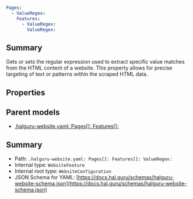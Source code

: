 <!--
title: ValueRegex
version: 1.0.0+985fa281609b0afa8cea033581aabacb4efd2baa
generated: true
date: 2025-04-05T18:56:52Z
node: This file is generated by the command-line program: `halguru manual --generate-docs`
-->


```yaml
Pages:
  - ValueRegex:
    Features:
      - ValueRegex:
        ValueRegex:
```

## Summary

Gets or sets the regular expression used to extract specific value matches from the HTML content of a website.
This property allows for precise targeting of text or patterns within the scraped HTML data.

## Properties


## Parent models

* [.halguru-website.yaml: Pages[]: Features[]:]((website)-pages-list-features-list.md)
## Summary

* Path: `.halguru-website.yaml: Pages[]: Features[]: ValueRegex:`
* Internal type: `WebsiteFeature`
* Internal root type: `WebsiteConfiguration`
* JSON Schema for YAML: [https://docs.hal.guru/schemas/halguru-website-schema.json](https://docs.hal.guru/schemas/halguru-website-schema.json)
